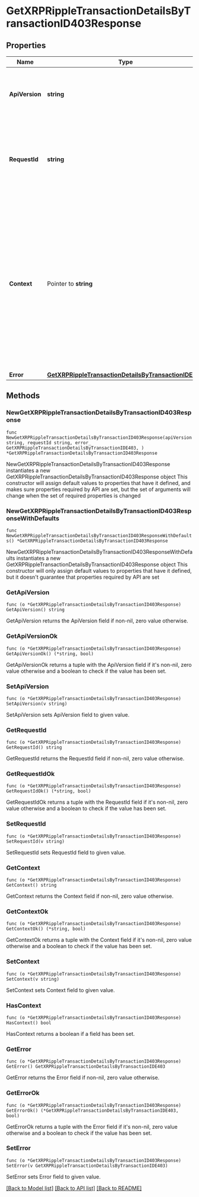 # GetXRPRippleTransactionDetailsByTransactionID403Response

## Properties

Name | Type | Description | Notes
------------ | ------------- | ------------- | -------------
**ApiVersion** | **string** | Specifies the version of the API that incorporates this endpoint. | 
**RequestId** | **string** | Defines the ID of the request. The &#x60;requestId&#x60; is generated by Crypto APIs and it&#39;s unique for every request. | 
**Context** | Pointer to **string** | In batch situations the user can use the context to correlate responses with requests. This property is present regardless of whether the response was successful or returned as an error. &#x60;context&#x60; is specified by the user. | [optional] 
**Error** | [**GetXRPRippleTransactionDetailsByTransactionIDE403**](GetXRPRippleTransactionDetailsByTransactionIDE403.md) |  | 

## Methods

### NewGetXRPRippleTransactionDetailsByTransactionID403Response

`func NewGetXRPRippleTransactionDetailsByTransactionID403Response(apiVersion string, requestId string, error_ GetXRPRippleTransactionDetailsByTransactionIDE403, ) *GetXRPRippleTransactionDetailsByTransactionID403Response`

NewGetXRPRippleTransactionDetailsByTransactionID403Response instantiates a new GetXRPRippleTransactionDetailsByTransactionID403Response object
This constructor will assign default values to properties that have it defined,
and makes sure properties required by API are set, but the set of arguments
will change when the set of required properties is changed

### NewGetXRPRippleTransactionDetailsByTransactionID403ResponseWithDefaults

`func NewGetXRPRippleTransactionDetailsByTransactionID403ResponseWithDefaults() *GetXRPRippleTransactionDetailsByTransactionID403Response`

NewGetXRPRippleTransactionDetailsByTransactionID403ResponseWithDefaults instantiates a new GetXRPRippleTransactionDetailsByTransactionID403Response object
This constructor will only assign default values to properties that have it defined,
but it doesn't guarantee that properties required by API are set

### GetApiVersion

`func (o *GetXRPRippleTransactionDetailsByTransactionID403Response) GetApiVersion() string`

GetApiVersion returns the ApiVersion field if non-nil, zero value otherwise.

### GetApiVersionOk

`func (o *GetXRPRippleTransactionDetailsByTransactionID403Response) GetApiVersionOk() (*string, bool)`

GetApiVersionOk returns a tuple with the ApiVersion field if it's non-nil, zero value otherwise
and a boolean to check if the value has been set.

### SetApiVersion

`func (o *GetXRPRippleTransactionDetailsByTransactionID403Response) SetApiVersion(v string)`

SetApiVersion sets ApiVersion field to given value.


### GetRequestId

`func (o *GetXRPRippleTransactionDetailsByTransactionID403Response) GetRequestId() string`

GetRequestId returns the RequestId field if non-nil, zero value otherwise.

### GetRequestIdOk

`func (o *GetXRPRippleTransactionDetailsByTransactionID403Response) GetRequestIdOk() (*string, bool)`

GetRequestIdOk returns a tuple with the RequestId field if it's non-nil, zero value otherwise
and a boolean to check if the value has been set.

### SetRequestId

`func (o *GetXRPRippleTransactionDetailsByTransactionID403Response) SetRequestId(v string)`

SetRequestId sets RequestId field to given value.


### GetContext

`func (o *GetXRPRippleTransactionDetailsByTransactionID403Response) GetContext() string`

GetContext returns the Context field if non-nil, zero value otherwise.

### GetContextOk

`func (o *GetXRPRippleTransactionDetailsByTransactionID403Response) GetContextOk() (*string, bool)`

GetContextOk returns a tuple with the Context field if it's non-nil, zero value otherwise
and a boolean to check if the value has been set.

### SetContext

`func (o *GetXRPRippleTransactionDetailsByTransactionID403Response) SetContext(v string)`

SetContext sets Context field to given value.

### HasContext

`func (o *GetXRPRippleTransactionDetailsByTransactionID403Response) HasContext() bool`

HasContext returns a boolean if a field has been set.

### GetError

`func (o *GetXRPRippleTransactionDetailsByTransactionID403Response) GetError() GetXRPRippleTransactionDetailsByTransactionIDE403`

GetError returns the Error field if non-nil, zero value otherwise.

### GetErrorOk

`func (o *GetXRPRippleTransactionDetailsByTransactionID403Response) GetErrorOk() (*GetXRPRippleTransactionDetailsByTransactionIDE403, bool)`

GetErrorOk returns a tuple with the Error field if it's non-nil, zero value otherwise
and a boolean to check if the value has been set.

### SetError

`func (o *GetXRPRippleTransactionDetailsByTransactionID403Response) SetError(v GetXRPRippleTransactionDetailsByTransactionIDE403)`

SetError sets Error field to given value.



[[Back to Model list]](../README.md#documentation-for-models) [[Back to API list]](../README.md#documentation-for-api-endpoints) [[Back to README]](../README.md)


